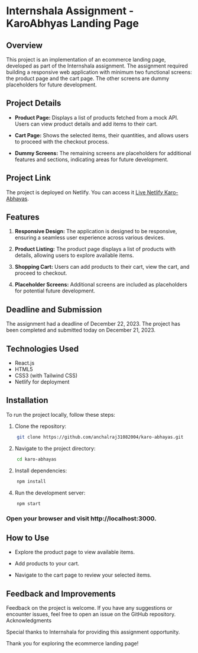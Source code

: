 # Internshala Assignment - KaroAbhyas Landing Page

## Overview

This project is an implementation of an ecommerce landing page, developed as part of the Internshala assignment. The assignment required building a responsive web application with minimum two functional screens: the product page and the cart page. The other screens are dummy placeholders for future development.

## Project Details

- **Product Page:** Displays a list of products fetched from a mock API. Users can view product details and add items to their cart.

- **Cart Page:** Shows the selected items, their quantities, and allows users to proceed with the checkout process.

- **Dummy Screens:** The remaining screens are placeholders for additional features and sections, indicating areas for future development.

## Project Link

The project is deployed on Netlify. You can access it [Live Netlify Karo-Abhayas](https://karo-abhayas.netlify.app/).

## Features

1. **Responsive Design:** The application is designed to be responsive, ensuring a seamless user experience across various devices.

2. **Product Listing:** The product page displays a list of products with details, allowing users to explore available items.

3. **Shopping Cart:** Users can add products to their cart, view the cart, and proceed to checkout.

4. **Placeholder Screens:** Additional screens are included as placeholders for potential future development.

## Deadline and Submission

The assignment had a deadline of December 22, 2023. The project has been completed and submitted today on December 21, 2023.

## Technologies Used

- React.js
- HTML5
- CSS3 (with Tailwind CSS)
- Netlify for deployment

## Installation

To run the project locally, follow these steps:

1. Clone the repository:

```bash
    git clone https://github.com/anchalraj31082004/karo-abhayas.git
```

2. Navigate to the project directory:

```bash
    cd karo-abhayas
```


2. Install dependencies:

```bash
    npm install
```


4. Run the development server:

```bash
    npm start
```

### Open your browser and visit http://localhost:3000.

## How to Use

- Explore the product page to view available items.

- Add products to your cart.

- Navigate to the cart page to review your selected items.

## Feedback and Improvements

Feedback on the project is welcome. If you have any suggestions or encounter issues, feel free to open an issue on the GitHub repository.
Acknowledgments

Special thanks to Internshala for providing this assignment opportunity.

Thank you for exploring the ecommerce landing page!

